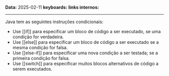 
**Data:** 2025-02-11
**keyboards:** 
**links internos:** 
___

Java tem as seguintes instruções condicionais:

- Use [[if]] para especificar um bloco de código a ser executado, se uma condição for verdadeira.
- Use [[else]] para especificar um bloco de código a ser executado se a mesma condição for falsa.
- Use [[else-if]] para especificar uma nova condição a ser testada; se a primeira condição for falsa.
- Use [[switch]] para especificar muitos blocos alternativos de código a serem executados.
